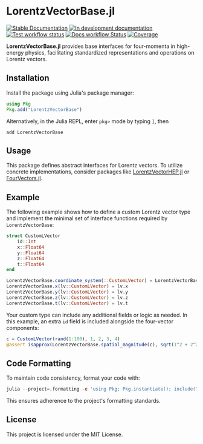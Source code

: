 # LorentzVectorBase.jl

[![Stable Documentation](https://img.shields.io/badge/docs-stable-blue.svg)](https://JuliaHEP.github.io/LorentzVectorBase.jl/stable/)
[![In development documentation](https://img.shields.io/badge/docs-dev-blue.svg)](https://JuliaHEP.github.io/LorentzVectorBase.jl/dev/)
[![Test workflow status](https://github.com/JuliaHEP/LorentzVectorBase.jl/actions/workflows/Test.yml/badge.svg?branch=main)](https://github.com/JuliaHEP/LorentzVectorBase.jl/actions/workflows/Test.yml?query=branch%3Amain)
[![Docs workflow Status](https://github.com/JuliaHEP/LorentzVectorBase.jl/actions/workflows/Docs.yml/badge.svg?branch=main)](https://github.com/JuliaHEP/LorentzVectorBase.jl/actions/workflows/Docs.yml?query=branch%3Amain)
[![Coverage](https://codecov.io/gh/JuliaHEP/LorentzVectorBase.jl/branch/main/graph/badge.svg)](https://codecov.io/gh/JuliaHEP/LorentzVectorBase.jl)

**LorentzVectorBase.jl** provides base interfaces for four-momenta in high-energy physics, facilitating standardized representations and operations on Lorentz vectors.

## Installation

Install the package using Julia's package manager:

```julia
using Pkg
Pkg.add("LorentzVectorBase")
```

Alternatively, in the Julia REPL, enter `pkg>` mode by typing `]`, then

```julia-repl
add LorentzVectorBase
```

## Usage

This package defines abstract interfaces for Lorentz vectors. To utilize concrete
implementations, consider packages like
[LorentzVectorHEP.jl](https://github.com/JuliaHEP/LorentzVectorHEP.jl) or
[FourVectors.jl](https://github.com/mmikhasenko/FourVectors.jl).

## Example

The following example shows how to define a custom Lorentz vector type and implement the
minimal set of interface functions required by `LorentzVectorBase`:

```julia
struct CustomLVector
    id::Int
    x::Float64
    y::Float64
    z::Float64
    t::Float64
end

LorentzVectorBase.coordinate_system(::CustomLVector) = LorentzVectorBase.XYZT()
LorentzVectorBase.x(lv::CustomLVector) = lv.x
LorentzVectorBase.y(lv::CustomLVector) = lv.y
LorentzVectorBase.z(lv::CustomLVector) = lv.z
LorentzVectorBase.t(lv::CustomLVector) = lv.t
```

Your custom type can include any additional fields or logic as needed.
In this example, an extra `id` field is included alongside the four-vector components:

```julia
c = CustomLVector(rand(1:100), 1, 2, 3, 4)
@assert isapprox(LorentzVectorBase.spatial_magnitude(c), sqrt(1^2 + 2^2 + 3^2))
```

## Code Formatting

To maintain code consistency, format your code with:

```julia
julia --project=.formatting -e 'using Pkg; Pkg.instantiate(); include(".formatting/format_all.jl")'
```

This ensures adherence to the project's formatting standards.

## License

This project is licensed under the MIT License.
